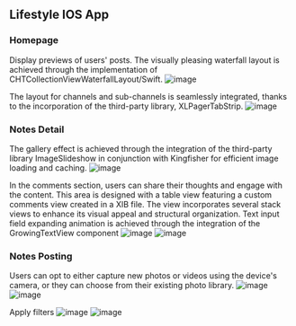 ## Lifestyle IOS App

### Homepage
Display previews of users' posts. The visually pleasing waterfall layout is achieved through the implementation of CHTCollectionViewWaterfallLayout/Swift. 
![image](https://github.com/yiyangzhou0098/Lifestyle_APP/assets/39185325/ebab332e-1aa7-416c-8394-29291c510181)

The layout for channels and sub-channels is seamlessly integrated, thanks to the incorporation of the third-party library, XLPagerTabStrip.
![image](https://github.com/yiyangzhou0098/Lifestyle_APP/assets/39185325/e59071cb-d939-4740-b0c3-6053eaeb4499)

### Notes Detail
The gallery effect is achieved through the integration of the third-party library ImageSlideshow in conjunction with Kingfisher for efficient image loading and caching. 
![image](https://github.com/yiyangzhou0098/Lifestyle_APP/assets/39185325/07d64490-9809-4677-af24-7121de777560)

In the comments section, users can share their thoughts and engage with the content. This area is designed with a table view featuring a custom comments view created in a XIB file. The view incorporates several stack views to enhance its visual appeal and structural organization. Text input field expanding animation is achieved through the integration of the GrowingTextView component
![image](https://github.com/yiyangzhou0098/Lifestyle_APP/assets/39185325/01eac206-7245-4b02-8486-1ec0f49f3d9b) ![image](https://github.com/yiyangzhou0098/Lifestyle_APP/assets/39185325/3e51360d-289b-4e83-a704-1639a2ed8e90)

### Notes Posting
Users can opt to either capture new photos or videos using the device's camera, or they can choose from their existing photo library.
![image](https://github.com/yiyangzhou0098/Lifestyle_APP/assets/39185325/95965fba-2d52-4037-ae60-0b1094df252a) ![image](https://github.com/yiyangzhou0098/Lifestyle_APP/assets/39185325/e8cb0c1c-7244-49b3-932b-3314c6304d4d)

Apply filters
![image](https://github.com/yiyangzhou0098/Lifestyle_APP/assets/39185325/5a3b5023-d86a-40a0-b3de-4825b834df0b)
![image](https://github.com/yiyangzhou0098/Lifestyle_APP/assets/39185325/56feacec-bfb9-434e-b3c4-465fdef75893)



